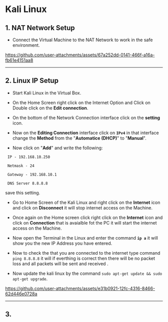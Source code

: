 # Kali Linux


## 1. NAT Network Setup 

- Connect the Virtual Machine to the NAT Network to work in the safe environment.

https://github.com/user-attachments/assets/67a252dd-0141-466f-a16a-fb61e4151aa8

---


## 2. Linux IP Setup 

- Start Kali Linux in the Virtual Box.

- On the Home Screen right click on the Internet Option and Click on Double click on the **Edit connection**.

- On the bottom of the Network Connection interface click on the **setting** icon.

- Now on the **Editing Connection** interface click on **`IPv4`** in that interface change the **Method** from the "**Automatice (DHCP)**" to "**Manual**".

- Now click on "**Add**" and write the following:
 ```
  IP - 192.168.10.250 
```
```
 Netmask - 24
```
```
 Gateway - 192.168.10.1
```
```
 DNS Server 8.8.8.8 
```
 save this setting.

- Go to Home Screen of the Kali Linux and right click on the **Internet** icon and click on **Disconnect**
   it will stop internet access on the Machine.
  
- Once again on the Home screen click  right click on the **Internet** icon and click on **Connection**
  that is avaialble fot the PC it will start the internet access on the Machine.

- Now open the Terminal in the Linux and enter the command **`ip a`** it will show you the new IP Address you have entered.

- Now to check the that you are connected to the internet type command `ping 8.8.8.8` it will if everthing is correct then
   there will be no packet loss and all packets will be sent and received .
   
- Now update the kali linux by the command `sudo apt-get update && sudo apt-get upgrade`.


https://github.com/user-attachments/assets/e31b0921-12fc-4316-8466-62d446e0728a

---

## 3.
